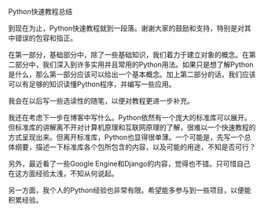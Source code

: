 Python快速教程总结



 

到现在为止，Python快速教程就到一段落。谢谢大家的鼓励和支持，特别是对其中错误的包容和指正。

 

在第一部分，基础部分中，除了一些基础知识，我们着力于建立对象的概念。在第二部分中，我们深入到许多实用并且常用的Python用法。如果只是想了解Python是什么，那么第一部分应该可以给出一个基本概念。加上第二部分的话，我们应该可以有足够的知识读懂Python程序，并编写一些应用。

我会在以后写一些选读性的随笔，以便对教程更进一步补充。

 

我还在考虑下一步在博客中写什么。Python依然有一个庞大的标准库可以展开。但标准库的讲解离不开对计算机原理和互联网原理的了解，很难以一个快速教程的方式呈现出来。但离开标准库，Python也显得很单薄。一个可能是，先写一个总体纲要，描述一下标准库各个包所包含的内容，以及可能的用途，不知是否可行？

另外，最近看了一些Google Engine和Django的内容，觉得也不错。只可惜自己在这方面经验太浅，不知从何说起。

另一方面，我个人的Python经验也非常有限。希望能多参与到一些项目，以便能积累经验。
